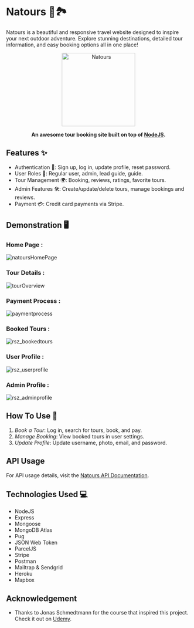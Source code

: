 # Natours 🌲🏞️ 
Natours is a beautiful and responsive travel website designed to inspire your next outdoor adventure. Explore stunning destinations, detailed tour information, and easy booking options all in one place!
<p align="center">
  <img src="https://github.com/lgope/Natours/blob/master/public/img/logo-green-round.png" alt="Natours" width="200">
</p>

<p align="center">
  <b>An awesome tour booking site built on top of <a href="https://nodejs.org/en/" target="_blank">NodeJS</a>.</b>
</p>

## Features ✨
  - Authentication 🔐: Sign up, log in, update profile, reset password.
  - User Roles 👥: Regular user, admin, lead guide, guide.
  - Tour Management 🌍: Booking, reviews, ratings, favorite tours.
  - Admin Features 🛠️: Create/update/delete tours, manage bookings and reviews.
  - Payment 💳: Credit card payments via Stripe.

## Demonstration 🖥️

### Home Page :
![natoursHomePage](https://user-images.githubusercontent.com/58518192/72606801-7ebe0680-3949-11ea-8e88-613f022a64e5.gif)

### Tour Details :
![tourOverview](https://user-images.githubusercontent.com/58518192/72606859-a0b78900-3949-11ea-8f0d-ef44c789957b.gif)

### Payment Process :
![paymentprocess](https://user-images.githubusercontent.com/58518192/72606973-d9eff900-3949-11ea-9a2e-f84a6581bef3.gif)

### Booked Tours :
![rsz_bookedtours](https://user-images.githubusercontent.com/58518192/72607747-6a7b0900-394b-11ea-8b9f-5330531ca2eb.png)

### User Profile :
![rsz_userprofile](https://user-images.githubusercontent.com/58518192/72607635-44edff80-394b-11ea-8943-64c48f6f19aa.png)

### Admin Profile :
![rsz_adminprofile](https://user-images.githubusercontent.com/58518192/72607648-4d463a80-394b-11ea-972f-a73160cfaa5b.png)

## How To Use 🤔

1. *Book a Tour*: Log in, search for tours, book, and pay.
2. *Manage Booking*: View booked tours in user settings.
3. *Update Profile*: Update username, photo, email, and password.

## API Usage

For API usage details, visit the [Natours API Documentation](https://documenter.getpostman.com/view/8893042/SW7c37V6).

## Technologies Used 💻

- NodeJS
- Express
- Mongoose
- MongoDB Atlas
- Pug
- JSON Web Token
- ParcelJS
- Stripe
- Postman
- Mailtrap & Sendgrid
- Heroku
- Mapbox

## Acknowledgement 

- Thanks to Jonas Schmedtmann for the course that inspired this project. Check it out on [Udemy](https://www.udemy.com/course/nodejs-express-mongodb-bootcamp/).
